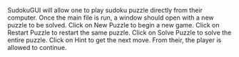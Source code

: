 SudokuGUI will allow one to play sudoku puzzle directly from their computer. Once the main file is run, a window should open
with a new puzzle to be solved. Click on New Puzzle to begin a new game. Click on Restart Puzzle to restart the same puzzle.
Click on Solve Puzzle to solve the entire puzzle. Click on Hint to get the next move. From their, the player is allowed to
continue.

